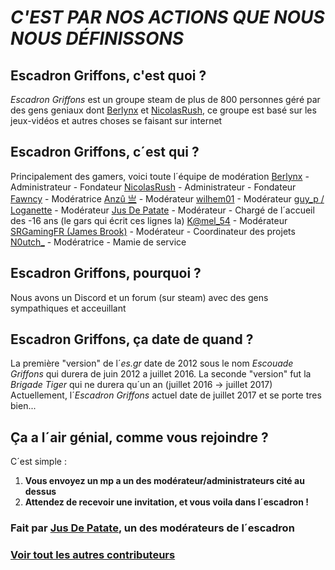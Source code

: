 # *C'EST PAR NOS ACTIONS QUE NOUS NOUS DÉFINISSONS*
## Escadron Griffons, c'est quoi ?

*Escadron Griffons* est un groupe steam de plus de 800 personnes géré par des gens geniaux dont [Berlynx](https://steamcommunity.com/id/Berlynx) et [NicolasRush](https://steamcommunity.com/profiles/76561198036252869), ce groupe est basé sur les jeux-vidéos et autres choses se faisant sur internet

## Escadron Griffons, c´est qui ?

Principalement des gamers, voici toute l´équipe de modération
[Berlynx](https://steamcommunity.com/id/Berlynx) - Administrateur - Fondateur
[NicolasRush](https://steamcommunity.com/profiles/76561198036252869) - Administrateur - Fondateur
[Fawncy](https://steamcommunity.com/profiles/76561198090478897) - Modératrice
[Anzû 亗](https://steamcommunity.com/id/AnzuFR) - Modérateur
[wilhem01](https://steamcommunity.com/profiles/76561198057088070) - Modérateur
[guy_p / Loganette](https://steamcommunity.com/profiles/76561198082857926) - Modérateur
[Jus De Patate](https://steamcommunity.com/id/jusdepatate) - Modérateur - Chargé de l´accueil des -16 ans (le gars qui écrit ces lignes la)
[K@mel_54](https://steamcommunity.com/profiles/76561197989500193) - Modérateur
[SRGamingFR (James Brook)](https://steamcommunity.com/id/srgamingfr) - Modérateur - Coordinateur des projets
[N0utch_](https://steamcommunity.com/id/kmillezol) - Modératrice - Mamie de service

## Escadron Griffons, pourquoi ?

Nous avons un Discord et un forum (sur steam) avec des gens sympathiques et acceuillant

## Escadron Griffons, ça date de quand ?

La première "version" de l´*es.gr* date de 2012 sous le nom *Escouade Griffons* qui durera de juin 2012 a juillet 2016.
La seconde "version" fut la *Brigade Tiger* qui ne durera qu´un an (juillet 2016 -> juillet 2017)
Actuellement, l´*Escadron Griffons* actuel date de juillet 2017 et se porte tres bien...

## Ça a l´air génial, comme vous rejoindre ?

C´est simple :

1. **Vous envoyez un mp a un des modérateur/administrateurs cité au dessus**
2. **Attendez de recevoir une invitation, et vous voila dans l´escadron !**

### Fait par [Jus De Patate](https://github.com/jusdepatate), un des modérateurs de l´escadron
### [Voir tout les autres contributeurs](https://github.com/EscadronGriffons/escadrongriffons.github.io/graphs/contributors)
